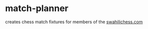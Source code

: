 # match-planner

creates chess match fixtures for members of the [swahilichess.com](https://swahilichess.com)
